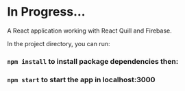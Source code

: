 # In Progress...

A React application working with React Quill and Firebase.

In the project directory, you can run:
### `npm install` to install package dependencies then:
### `npm start` to start the app in localhost:3000
